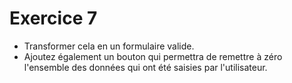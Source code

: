 # Exercice 7

- Transformer cela en un formulaire valide.
- Ajoutez également un bouton qui permettra de remettre à zéro l'ensemble des données qui ont été saisies par l'utilisateur.
